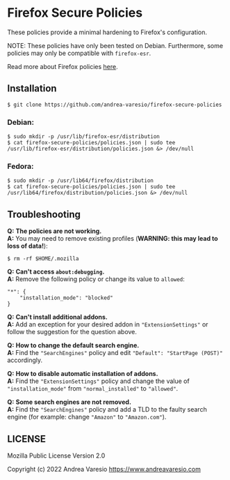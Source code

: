 # Firefox Secure Policies
These policies provide a minimal hardening to Firefox's configuration.

NOTE: These policies have only been tested on Debian. Furthermore, some policies may only be compatible with `firefox-esr`.

Read more about Firefox policies [here](https://github.com/mozilla/policy-templates).

## Installation
```
$ git clone https://github.com/andrea-varesio/firefox-secure-policies
```

### Debian:
```
$ sudo mkdir -p /usr/lib/firefox-esr/distribution
$ cat firefox-secure-policies/policies.json | sudo tee /usr/lib/firefox-esr/distribution/policies.json &> /dev/null
```

### Fedora:
```
$ sudo mkdir -p /usr/lib64/firefox/distribution
$ cat firefox-secure-policies/policies.json | sudo tee /usr/lib64/firefox/distribution/policies.json &> /dev/null
```

## Troubleshooting
**Q:** **The policies are not working.**<br />
**A:** You may need to remove existing profiles (**WARNING: this may lead to loss of data!**):
```
$ rm -rf $HOME/.mozilla
```

**Q:** **Can't access `about:debugging`.**<br />
**A:** Remove the following policy or change its value to `allowed`:
```
"*": {
    "installation_mode": "blocked"
}
```
**Q:** **Can't install additional addons.**<br />
**A:** Add an exception for your desired addon in `"ExtensionSettings"` or follow the suggestion for the question above.

**Q:** **How to change the default search engine.**<br />
**A:** Find the `"SearchEngines"` policy and edit `"Default": "StartPage (POST)"` accordingly.

**Q:** **How to disable automatic installation of addons.**<br />
**A:** Find the `"ExtensionSettings"` policy and change the value of `"installation_mode"` from `"normal_installed"` to `"allowed"`.

**Q:** **Some search engines are not removed.**<br />
**A:** Find the `"SearchEngines"` policy and add a TLD to the faulty search engine (for example: change `"Amazon"` to `"Amazon.com"`).

## LICENSE
Mozilla Public License Version 2.0

Copyright (c) 2022 Andrea Varesio <https://www.andreavaresio.com>